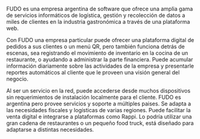 FUDO es una empresa argentina de software que ofrece una amplia gama de servicios informáticos de logística, gestión y recolección de datos a miles de clientes en la industria gastronómica a través de una plataforma web.

Con FUDO una empresa particular puede ofrecer una plataforma digital de pedidos a sus clientes o un menú QR, pero también funciona detrás de escenas, sea registrando el movimiento de inventario en la cocina de un restaurante, o ayudando a administrar la parte financiera. Puede acumular información diariamente sobre las actividades de la empresa y presentarle reportes automáticos al cliente que le proveen una visión general del negocio. 

Al ser un servicio en la red, puede accederse desde muchos dispositivos sin requerimientos de instalación localmente para el cliente. FUDO es argentina pero provee servicios y soporte a múltiples paises. Se adapta a las necesidades fiscales y logísticas de varias regiones. Puede facilitar la venta digital e integrarse a plataformas como Rappi. Lo podría utilizar una gran cadena de restaurantes o un pequeño food truck, está diseñado para adaptarse a distintas necesidades.
